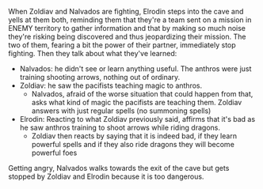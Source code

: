 When Zoldiav and Nalvados are fighting, Elrodin steps into the cave and yells at them both, reminding them that they're a team sent on a mission in ENEMY territory to gather information and that by making so much noise they're risking being discovered and thus jeopardizing their mission. The two of them, fearing a bit the power of their partner, immediately stop fighting. Then they talk about what they've learned:
- Nalvados: he didn't see or learn anything useful. The anthros were just training shooting arrows, nothing out of ordinary.
- Zoldiav: he saw the pacifists teaching magic to anthros.
  - Nalvados, afraid of the worse situation that could happen from that, asks what kind of magic the pacifists are teaching them. Zoldiav answers with just regular spells (no summoning spells)
- Elrodin: Reacting to what Zoldiav previously said, affirms that it's bad as he saw anthros training to shoot arrows while riding dragons.
  - Zoldiav then reacts by saying that it is indeed bad, if they learn powerful spells and if they also ride dragons they will become powerful foes

Getting angry, Nalvados walks towards the exit of the cave but gets stopped by Zoldiav and Elrodin because it is too dangerous.
